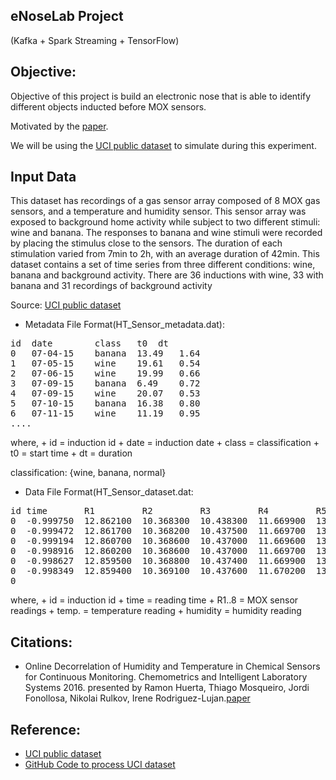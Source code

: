 ## eNoseLab Project
(Kafka + Spark Streaming + TensorFlow) 


## Objective:

Objective of this project is build an electronic nose that is able to identify different objects inducted before MOX sensors.

Motivated by the [paper](https://www.researchgate.net/publication/305385157_Online_decorrelation_of_humidity_and_temperature_in_chemical_sensors_for_continuous_monitoring).

We will be using the [UCI public dataset](https://archive.ics.uci.edu/ml/datasets/Gas+sensors+for+home+activity+monitoring) to simulate during this experiment.


## Input Data

This dataset has recordings of a gas sensor array composed of 8 MOX gas sensors, and a temperature and humidity sensor. This sensor array was exposed to background home activity while subject to two different stimuli: wine and banana. The responses to banana and wine stimuli were recorded by placing the stimulus close to the sensors. The duration of each stimulation varied from 7min to 2h, with an average duration of 42min. This dataset contains a set of time series from three different conditions: wine, banana and background activity. There are 36 inductions with wine, 33 with banana and 31 recordings of background activity

Source: [UCI public dataset](https://archive.ics.uci.edu/ml/machine-learning-databases/00362/HT_Sensor_UCIsubmission.zip)

- Metadata File Format(HT_Sensor_metadata.dat):
<pre>
id  date        class   t0  dt
0   07-04-15    banana  13.49   1.64 
1   07-05-15    wine    19.61   0.54 
2   07-06-15    wine    19.99   0.66 
3   07-09-15    banana  6.49    0.72 
4   07-09-15    wine    20.07   0.53 
5   07-10-15    banana  16.38   0.80 
6   07-11-15    wine    11.19   0.95
....
</pre>
where,
    + id      = induction id
    + date    = induction date
    + class   = classification
    + t0      = start time
    + dt      = duration

classification: {wine, banana, normal}

- Data File Format(HT_Sensor_dataset.dat:
<pre>
id time       R1         R2         R3         R4         R5         R6         R7        R8        Temp.      Humidity
0  -0.999750  12.862100  10.368300  10.438300  11.669900  13.493100  13.342300  8.041690  8.739010  26.225700  59.052800  
0  -0.999472  12.861700  10.368200  10.437500  11.669700  13.492700  13.341200  8.041330  8.739080  26.230800  59.029900  
0  -0.999194  12.860700  10.368600  10.437000  11.669600  13.492400  13.340500  8.041010  8.739150  26.236500  59.009300  
0  -0.998916  12.860200  10.368600  10.437000  11.669700  13.492100  13.339800  8.040860  8.739360  26.241600  58.990500  
0  -0.998627  12.859500  10.368800  10.437400  11.669900  13.491900  13.339000  8.040870  8.739860  26.246200  58.973600  
0  -0.998349  12.859400  10.369100  10.437600  11.670200  13.492100  13.338200  8.040880  8.740160  26.250300  58.958300  
0
</pre>
where, 
    + id        = induction id
    + time      = reading time
    + R1..8     = MOX sensor readings
    + temp.     = temperature reading
    + humidity  = humidity reading




## Citations:
- Online Decorrelation of Humidity and Temperature in Chemical Sensors for Continuous Monitoring. Chemometrics and Intelligent Laboratory Systems 2016.
presented by Ramon Huerta, Thiago Mosqueiro, Jordi Fonollosa, Nikolai Rulkov, Irene Rodriguez-Lujan.[paper](https://www.researchgate.net/publication/305385157_Online_decorrelation_of_humidity_and_temperature_in_chemical_sensors_for_continuous_monitoring)




## Reference:
- [UCI public dataset](https://archive.ics.uci.edu/ml/datasets/Gas+sensors+for+home+activity+monitoring)
- [GitHub Code to process UCI dataset](https://github.com/thmosqueiro/ENose-Decorr_Humdt_Temp)
